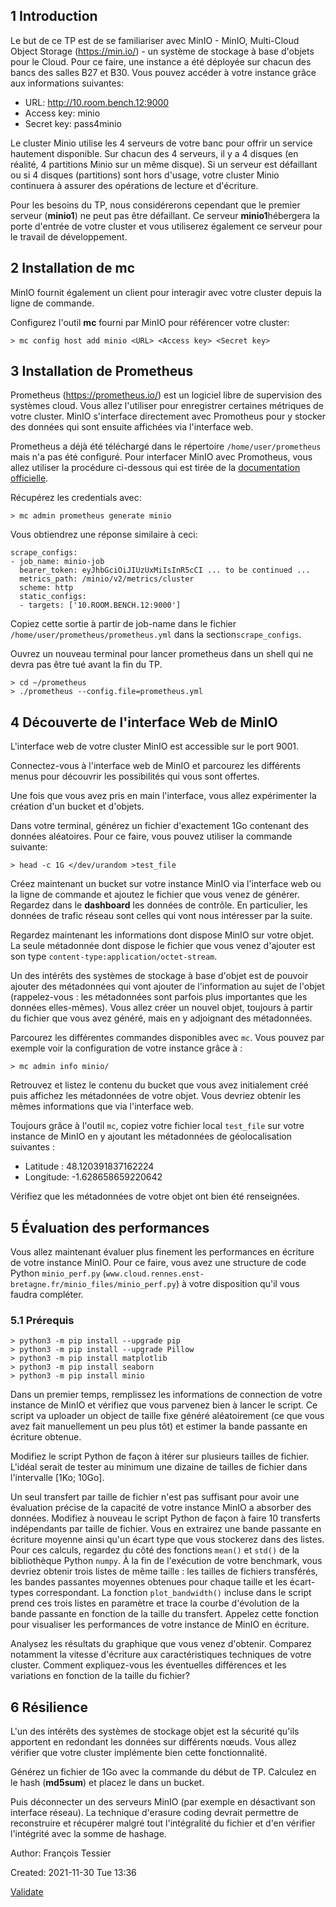 

## 1 Introduction

Le but de ce TP est de se familiariser avec MinIO - MinIO, Multi-Cloud Object Storage (https://min.io/) - un système de stockage à base d'objets pour le Cloud. Pour ce faire, une instance a été déployée sur chacun des bancs des salles B27 et B30. Vous pouvez accéder à votre instance grâce aux informations suivantes:

- URL: http://10.room.bench.12:9000
- Access key: minio
- Secret key: pass4minio

Le cluster Minio utilise les 4 serveurs de votre banc pour offrir un service hautement disponible. Sur chacun des 4 serveurs, il y a 4 disques (en réalité, 4 partitions Minio sur un même disque). Si un serveur est défaillant ou si 4 disques (partitions) sont hors d'usage, votre cluster Minio continuera à assurer des opérations de lecture et d'écriture.

Pour les besoins du TP, nous considérerons cependant que le premier serveur (**minio1**) ne peut pas être défaillant. Ce serveur **minio1**hébergera la porte d'entrée de votre cluster et vous utiliserez également ce serveur pour le travail de développement.

## 2 Installation de mc

MinIO fournit également un client pour interagir avec votre cluster depuis la ligne de commande.

Configurez l'outil **mc** fourni par MinIO pour référencer votre cluster:

```
> mc config host add minio <URL> <Access key> <Secret key>
```

## 3 Installation de Prometheus

Prometheus (https://prometheus.io/) est un logiciel libre de supervision des systèmes cloud. Vous allez l'utiliser pour enregistrer certaines métriques de votre cluster. MinIO s'interface directement avec Promotheus pour y stocker des données qui sont ensuite affichées via l'interface web.

Prometheus a déjà été téléchargé dans le répertoire `/home/user/prometheus` mais n'a pas été configuré. Pour interfacer MinIO avec Promotheus, vous allez utiliser la procédure ci-dessous qui est tirée de la [documentation officielle](https://docs.min.io/docs/how-to-monitor-minio-using-prometheus.html).

Récupérez les credentials avec:

```
> mc admin prometheus generate minio
```

Vous obtiendrez une réponse similaire à ceci:

```
scrape_configs:
- job_name: minio-job
  bearer_token: eyJhbGciOiJIUzUxMiIsInR5cCI ... to be continued ...
  metrics_path: /minio/v2/metrics/cluster
  scheme: http
  static_configs:
  - targets: ['10.ROOM.BENCH.12:9000']
```

Copiez cette sortie à partir de job-name dans le fichier `/home/user/prometheus/prometheus.yml` dans la section`scrape_configs`.

Ouvrez un nouveau terminal pour lancer prometheus dans un shell qui ne devra pas être tué avant la fin du TP.

```
> cd ~/prometheus
> ./prometheus --config.file=prometheus.yml
```

## 4 Découverte de l'interface Web de MinIO

L'interface web de votre cluster MinIO est accessible sur le port 9001.

Connectez-vous à l'interface web de MinIO et parcourez les différents menus pour découvrir les possibilités qui vous sont offertes.

Une fois que vous avez pris en main l'interface, vous allez expérimenter la création d'un bucket et d'objets.

Dans votre terminal, générez un fichier d'exactement 1Go contenant des données aléatoires. Pour ce faire, vous pouvez utiliser la commande suivante:

```
> head -c 1G </dev/urandom >test_file
```

Créez maintenant un bucket sur votre instance MinIO via l'interface web ou la ligne de commande et ajoutez le fichier que vous venez de générer. Regardez dans le **dashboard** les données de contrôle. En particulier, les données de trafic réseau sont celles qui vont nous intéresser par la suite.

Regardez maintenant les informations dont dispose MinIO sur votre objet. La seule métadonnée dont dispose le fichier que vous venez d'ajouter est son type `content-type:application/octet-stream`.

Un des intérêts des systèmes de stockage à base d'objet est de pouvoir ajouter des métadonnées qui vont ajouter de l'information au sujet de l'objet (rappelez-vous : les métadonnées sont parfois plus importantes que les données elles-mêmes). Vous allez créer un nouvel objet, toujours à partir du fichier que vous avez généré, mais en y adjoignant des métadonnées. 

Parcourez les différentes commandes disponibles avec `mc`. Vous pouvez par exemple voir la configuration de votre instance grâce à :

```
> mc admin info minio/
```

Retrouvez et listez le contenu du bucket que vous avez initialement créé puis affichez les métadonnées de votre objet. Vous devriez obtenir les mêmes informations que via l'interface web.

Toujours grâce à l'outil `mc`, copiez votre fichier local `test_file` sur votre instance de MinIO en y ajoutant les métadonnées de géolocalisation suivantes : 

- Latitude : 48.120391837162224
- Longitude: -1.628658659220642

Vérifiez que les métadonnées de votre objet ont bien été renseignées.

## 5 Évaluation des performances

Vous allez maintenant évaluer plus finement les performances en écriture de votre instance MinIO. Pour ce faire, vous avez une structure de code Python `minio_perf.py` (`www.cloud.rennes.enst-bretagne.fr/minio_files/minio_perf.py`) à votre disposition qu'il vous faudra compléter.

### 5.1 Prérequis

```
> python3 -m pip install --upgrade pip
> python3 -m pip install --upgrade Pillow
> python3 -m pip install matplotlib
> python3 -m pip install seaborn
> python3 -m pip install minio
```

Dans un premier temps, remplissez les informations de connection de votre instance de MinIO et vérifiez que vous parvenez bien à lancer le script. Ce script va uploader un object de taille fixe généré aléatoirement (ce que vous avez fait manuellement un peu plus tôt) et estimer la bande passante en écriture obtenue.

Modifiez le script Python de façon à itérer sur plusieurs tailles de fichier. L'idéal serait de tester au minimum une dizaine de tailles de fichier dans l'intervalle [1Ko; 10Go].

Un seul transfert par taille de fichier n'est pas suffisant pour avoir une évaluation précise de la capacité de votre instance MinIO a absorber des données. Modifiez à nouveau le script Python de façon à faire 10 transferts indépendants par taille de fichier. Vous en extrairez une bande passante en écriture moyenne ainsi qu'un écart type que vous stockerez dans des listes. Pour ces calculs, regardez du côté des fonctions `mean()` et `std()` de la bibliothèque Python `numpy`. À la fin de l'exécution de votre benchmark, vous devriez obtenir trois listes de même taille : les tailles de fichiers transférés, les bandes passantes moyennes obtenues pour chaque taille et les écart-types correspondant. La fonction `plot_bandwidth()` incluse dans le script prend ces trois listes en paramètre et trace la courbe d'évolution de la bande passante en fonction de la taille du transfert. Appelez cette fonction pour visualiser les performances de votre instance de MinIO en écriture.

Analysez les résultats du graphique que vous venez d'obtenir. Comparez notamment la vitesse d'écriture aux caractéristiques techniques de votre cluster. Comment expliquez-vous les éventuelles différences et les variations en fonction de la taille du fichier?

## 6 Résilience

L'un des intérêts des systèmes de stockage objet est la sécurité qu'ils apportent en redondant les données sur différents nœuds. Vous allez vérifier que votre cluster implémente bien cette fonctionnalité.

Générez un fichier de 1Go avec la commande du début de TP. Calculez en le hash (**md5sum**) et placez le dans un bucket.

Puis déconnecter un des serveurs MinIO (par exemple en désactivant son interface réseau). La technique d'erasure coding devrait permettre de reconstruire et récupérer malgré tout l'intégralité du fichier et d'en vérifier l'intégrité avec la somme de hashage.

Author: François Tessier

Created: 2021-11-30 Tue 13:36

[Validate](https://validator.w3.org/check?uri=referer)